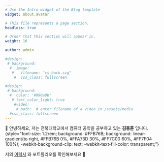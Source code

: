 ```yaml
---
# Use the Intro widget of the Blog template
widget: about.avatar

# This file represents a page section.
headless: true

# Order that this section will appear in.
weight: 10

author: admin

#design:
 # background:
  #  image:
   #   filename: "cs-back.svg"
    #  css_class: fullscreen

#design:
 # background:
  #  color: '#090a0b'
   # text_color_light: true
    #video:
     # path:  # enter filename of a video in /assets/media
  #css_class: fullscreen
---
```


👋 안녕하세요, 저는 전북대학교에서 컴퓨터 공학을 공부하고 있는 **김동훈** 입니다.
{style="font-size: 1.2rem; background: #FFB76B; background: linear-gradient(to right, #FFB76B 0%, #FFA73D 30%, #FF7C00 60%, #FF7F04 100%); -webkit-background-clip: text; -webkit-text-fill-color: transparent;"}

저의 [이력서](/about/) 와 포트폴리오를 확인해보세요 👋
